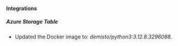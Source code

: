 
#### Integrations

##### Azure Storage Table

- Updated the Docker image to: *demisto/python3:3.12.8.3296088*.

